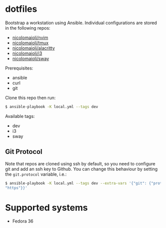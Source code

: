 # dotfiles

Bootstrap a workstation using Ansible. Individual configurations are stored in
the following repos:

- [nicolomaioli/nvim](https://github.com/nicolomaioli/nvim)
- [nicolomaioli/tmux](https://github.com/nicolomaioli/tmux)
- [nicolomaioli/alacritty](https://github.com/nicolomaioli/alacritty)
- [nicolomaioli/i3](https://github.com/nicolomaioli/i3)
- [nicolomaioli/sway](https://github.com/nicolomaioli/sway)

Prerequisites:

- ansible
- curl
- git

Clone this repo then run:

```sh
$ ansible-playbook -K local.yml --tags dev
```

Available tags:

- dev
- i3
- sway

## Git Protocol

Note that repos are cloned using ssh by default, so you need to configure git
and add an ssh key to Github. You can change this behaviour by setting the
`git.protocol` variable, i.e.:

```sh
$ ansible-playbook -K local.yml --tags dev --extra-vars '{"git": {"protocol":
"https"}}'
```

# Supported systems

- Fedora 36
